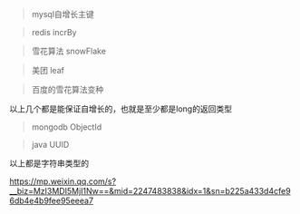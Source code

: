 > mysql自增长主键

> redis incrBy

> 雪花算法 snowFlake

> 美团 leaf

> 百度的雪花算法变种

以上几个都是能保证自增长的，也就是至少都是long的返回类型


>mongodb ObjectId

>java UUID

以上都是字符串类型的


https://mp.weixin.qq.com/s?__biz=MzI3MDI5MjI1Nw==&mid=2247483838&idx=1&sn=b225a433d4cfe96db4e4b9fee95eeea7